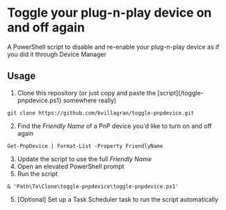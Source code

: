 # Toggle your plug-n-play device on and off again
A PowerShell script to disable and re-enable your plug-n-play device as if you did it through Device Manager

## Usage

  1. Clone this repository (or just copy and paste the [script](/toggle-pnpdevice.ps1} somewhere really)

    git clone https://github.com/bvillagran/toggle-pnpdevice.git

  2. Find the *Friendly Name* of a PnP device you'd like to turn on and off again

    Get-PnpDevice | Format-List -Property FriendlyName

  3. Update the script to use the full *Friendly Name*
  3. Open an elevated PowerShell prompt
  4. Run the script

    & 'Path\To\Clone\toggle-pnpdevice\toggle-pnpdevice.ps1'

  5. [Optional] Set up a Task Scheduler task to run the script automatically
